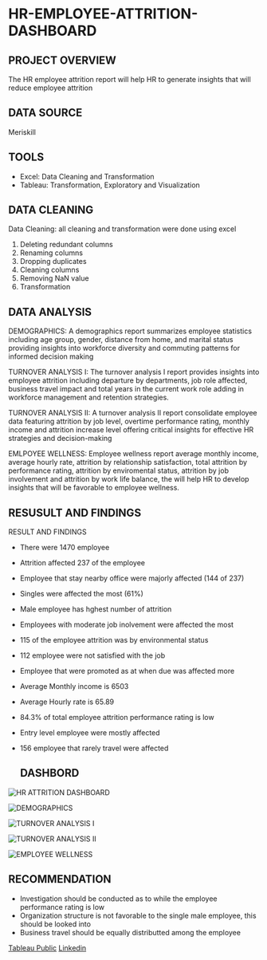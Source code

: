 # HR-EMPLOYEE-ATTRITION-DASHBOARD

## PROJECT OVERVIEW
The HR employee attrition report will help HR to generate insights that will reduce employee attrition


## DATA SOURCE
Meriskill

## TOOLS
- Excel: Data  Cleaning and Transformation
- Tableau: Transformation, Exploratory and Visualization

## DATA CLEANING
Data Cleaning: all cleaning and transformation were done using excel
1. Deleting redundant columns
2. Renaming columns
3. Dropping duplicates
4. Cleaning columns
5. Removing NaN value
5. Transformation

## DATA ANALYSIS
DEMOGRAPHICS:
A demographics report summarizes employee statistics including age group, gender, distance from home, and marital status providing insights into workforce diversity and commuting patterns for informed decision making

TURNOVER ANALYSIS I:
The turnover analysis I report provides insights into employee attrition including departure by departments, job role affected, business travel impact and total years in the current work role adding in workforce management and retention strategies.

TURNOVER ANALYSIS II:
A turnover analysis II report consolidate employee data featuring attrition by job level, overtime performance rating, monthly income and attrition increase level offering critical insights for effective HR strategies and decision-making

EMLPOYEE WELLNESS:
Employee wellness report average monthly income, average hourly rate, attrition by relationship satisfaction, total attrition by performance rating, attrition by enviromental status, attrition by job involvement and attrition by work life balance, the will help HR to develop insights that will be favorable to employee wellness.

## RESUSULT AND FINDINGS
RESULT AND FINDINGS
- There were 1470 employee
- Attrition affected 237 of the employee
- Employee that stay nearby office were majorly affected (144 of 237)
- Singles were affected the most (61%)
- Male employee has hghest number of attrition
- Employees with moderate job inolvement were affected the most
- 115 of the employee attrition was by environmental status
- 112 employee were not satisfied with the job
- Employee that were promoted as at when due was affected more
- Average Monthly income is 6503
- Average Hourly rate is 65.89
- 84.3% of total employee attrition performance rating is low
- Entry level employee were mostly affected
- 156 employee that rarely travel were affected

  ## DASHBORD

![HR ATTRITION DASHBOARD](https://github.com/Temitopeadep/HR-EMPLOYEE-ATTRITION-DASHBOARD/assets/142262047/27d5d096-e1e0-4bd3-8fc9-ac95251a03b9)

![DEMOGRAPHICS](https://github.com/Temitopeadep/HR-EMPLOYEE-ATTRITION-DASHBOARD/assets/142262047/c19d310b-d177-4f9a-83d4-54275d3ea20c)

![TURNOVER ANALYSIS I](https://github.com/Temitopeadep/HR-EMPLOYEE-ATTRITION-DASHBOARD/assets/142262047/f9e1866f-cb43-4f7e-af52-80adc991c412)

![TURNOVER ANALYSIS II](https://github.com/Temitopeadep/HR-EMPLOYEE-ATTRITION-DASHBOARD/assets/142262047/2846844a-f6f9-4064-b2e4-a1be16560733)

![EMPLOYEE WELLNESS](https://github.com/Temitopeadep/HR-EMPLOYEE-ATTRITION-DASHBOARD/assets/142262047/af51ca2f-9154-4964-b5a1-cc74a6f36e20)


## RECOMMENDATION
- Investigation should be conducted as to while the employee performance rating is low
- Organization structure is not favorable to the single male employee, this should be looked into
- Business travel should be equally distributted among the employee

[Tableau Public](https://public.tableau.com/app/profile/temitope.adepoju/viz/HREMPLOYEEATTRITIONDASHBOARD/PAGE1)
[Linkedin](www.linkedin.com/in/temitope-elizabeth-adepoju-25bb40160)












